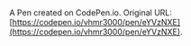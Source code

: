 # 

A Pen created on CodePen.io. Original URL: [https://codepen.io/vhmr3000/pen/eYVzNXE](https://codepen.io/vhmr3000/pen/eYVzNXE).

